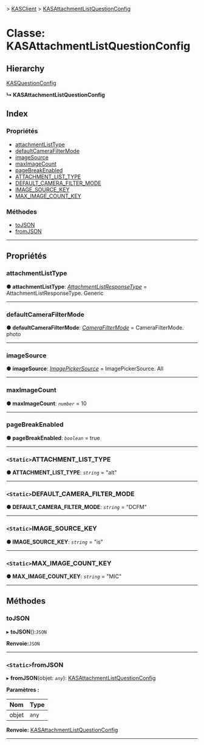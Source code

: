 [](../README.md) > [KASClient](../modules/kasclient.md) > [KASAttachmentListQuestionConfig](../classes/kasclient.kasattachmentlistquestionconfig.md)

# <a name="class-kasattachmentlistquestionconfig"></a>Classe: KASAttachmentListQuestionConfig

## <a name="hierarchy"></a>Hierarchy

 [KASQuestionConfig](kasclient.kasquestionconfig.md)

**↳ KASAttachmentListQuestionConfig**

## <a name="index"></a>Index

### <a name="properties"></a>Propriétés

* [attachmentListType](kasclient.kasattachmentlistquestionconfig.md#attachmentlisttype)
* [defaultCameraFilterMode](kasclient.kasattachmentlistquestionconfig.md#defaultcamerafiltermode)
* [imageSource](kasclient.kasattachmentlistquestionconfig.md#imagesource)
* [maxImageCount](kasclient.kasattachmentlistquestionconfig.md#maximagecount)
* [pageBreakEnabled](kasclient.kasattachmentlistquestionconfig.md#pagebreakenabled)
* [ATTACHMENT_LIST_TYPE](kasclient.kasattachmentlistquestionconfig.md#attachment_list_type)
* [DEFAULT_CAMERA_FILTER_MODE](kasclient.kasattachmentlistquestionconfig.md#default_camera_filter_mode)
* [IMAGE_SOURCE_KEY](kasclient.kasattachmentlistquestionconfig.md#image_source_key)
* [MAX_IMAGE_COUNT_KEY](kasclient.kasattachmentlistquestionconfig.md#max_image_count_key)
### <a name="methods"></a>Méthodes

* [toJSON](kasclient.kasattachmentlistquestionconfig.md#tojson)
* [fromJSON](kasclient.kasattachmentlistquestionconfig.md#fromjson)

---

## <a name="properties"></a>Propriétés

<a id="attachmentlisttype"></a>

###  <a name="attachmentlisttype"></a>attachmentListType

**● attachmentListType**: *[AttachmentListResponseType](../enums/kasclient.attachmentlistresponsetype.md)* = AttachmentListResponseType. Generic

___
<a id="defaultcamerafiltermode"></a>

###  <a name="defaultcamerafiltermode"></a>defaultCameraFilterMode

**● defaultCameraFilterMode**: *[CameraFilterMode](../enums/kasclient.camerafiltermode.md)* = CameraFilterMode. photo

___
<a id="imagesource"></a>

###  <a name="imagesource"></a>imageSource

**● imageSource**: *[ImagePickerSource](../enums/kasclient.imagepickersource.md)* = ImagePickerSource. All

___
<a id="maximagecount"></a>

###  <a name="maximagecount"></a>maxImageCount

**● maxImageCount**: *`number`* = 10

___
<a id="pagebreakenabled"></a>

###  <a name="pagebreakenabled"></a>pageBreakEnabled

**● pageBreakEnabled**: *`boolean`* = true

___
<a id="attachment_list_type"></a>

### <a name="static-attachmentlisttype"></a>`<Static>`ATTACHMENT_LIST_TYPE

**● ATTACHMENT_LIST_TYPE**: *`string`* = "alt"

___
<a id="default_camera_filter_mode"></a>

### <a name="static-defaultcamerafiltermode"></a>`<Static>`DEFAULT_CAMERA_FILTER_MODE

**● DEFAULT_CAMERA_FILTER_MODE**: *`string`* = "DCFM"

___
<a id="image_source_key"></a>

### <a name="static-imagesourcekey"></a>`<Static>`IMAGE_SOURCE_KEY

**● IMAGE_SOURCE_KEY**: *`string`* = "is"

___
<a id="max_image_count_key"></a>

### <a name="static-maximagecountkey"></a>`<Static>`MAX_IMAGE_COUNT_KEY

**● MAX_IMAGE_COUNT_KEY**: *`string`* = "MIC"

___

## <a name="methods"></a>Méthodes

<a id="tojson"></a>

###  <a name="tojson"></a>toJSON

▸ **toJSON**():`JSON`

**Renvoie:**`JSON`

___
<a id="fromjson"></a>

### <a name="static-fromjson"></a>`<Static>`fromJSON

▸ **fromJSON**(objet: *`any`*): [KASAttachmentListQuestionConfig](kasclient.kasattachmentlistquestionconfig.md)

**Paramètres :**

| Nom | Type |
| ------ | ------ |
| objet | `any` |

**Renvoie:** [KASAttachmentListQuestionConfig](kasclient.kasattachmentlistquestionconfig.md)

___

